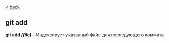 [< back](./readme.md)

## git add

**git add *[file]*** - Индексирует указанный файл для последующего коммита

